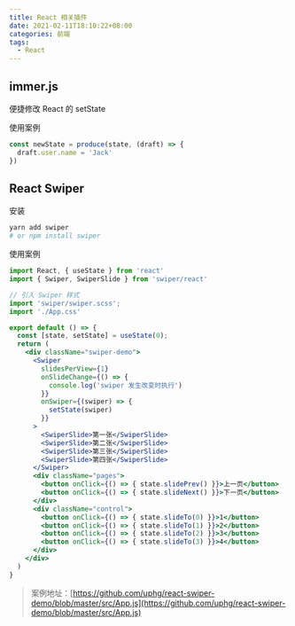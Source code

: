 ```yaml
---
title: React 相关插件
date: 2021-02-11T18:10:22+08:00
categories: 前端
tags:
  - React
---
```


## immer.js

便捷修改 React 的 setState

使用案例

```js
const newState = produce(state, (draft) => {
  draft.user.name = 'Jack'
})
```

## React Swiper

安装

```sh
yarn add swiper
# or npm install swiper
```

使用案例

```jsx
import React, { useState } from 'react'
import { Swiper, SwiperSlide } from 'swiper/react'

// 引入 Swiper 样式
import 'swiper/swiper.scss';
import './App.css'

export default () => {
  const [state, setState] = useState(0);
  return (
    <div className="swiper-demo">
      <Swiper
        slidesPerView={1}
        onSlideChange={() => {
          console.log('swiper 发生改变时执行')
        }}
        onSwiper={(swiper) => {
          setState(swiper)
        }}
      >
        <SwiperSlide>第一张</SwiperSlide>
        <SwiperSlide>第二张</SwiperSlide>
        <SwiperSlide>第三张</SwiperSlide>
        <SwiperSlide>第四张</SwiperSlide>
      </Swiper>
      <div className="pages">
        <button onClick={() => { state.slidePrev() }}>上一页</button>
        <button onClick={() => { state.slideNext() }}>下一页</button>
      </div>
      <div className="control">
        <button onClick={() => { state.slideTo(0) }}>1</button>
        <button onClick={() => { state.slideTo(1) }}>2</button>
        <button onClick={() => { state.slideTo(2) }}>3</button>
        <button onClick={() => { state.slideTo(3) }}>4</button>
      </div>
    </div>
  )
}
```

> 案例地址：[https://github.com/uphg/react-swiper-demo/blob/master/src/App.js](https://github.com/uphg/react-swiper-demo/blob/master/src/App.js)